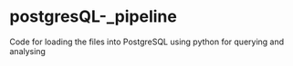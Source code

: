 # postgresQL-_pipeline

Code for loading the files into PostgreSQL using python for querying and analysing

